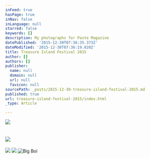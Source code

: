 ```yaml
---
inFeed: true
hasPage: true
inNav: false
inLanguage: null
starred: false
keywords: []
description: My photographs for Paste Magazine
datePublished: '2015-12-30T07:36:35.373Z'
dateModified: '2015-12-30T07:36:19.020Z'
title: Treasure Island Festival 2015
author: []
authors: []
publisher:
  name: null
  domain: null
  url: null
  favicon: null
sourcePath: _posts/2015-12-30-treasure-island-festival-2015.md
published: true
url: treasure-island-festival-2015/index.html
_type: Article

---
```

![](https://the-grid-user-content.s3-us-west-2.amazonaws.com/cd37b9c0-e380-4653-bb4a-3143ef61aa5d.jpg)

# ![](https://the-grid-user-content.s3-us-west-2.amazonaws.com/d934ffcd-56fc-4047-80c7-eba6849ef182.jpg)
![](https://the-grid-user-content.s3-us-west-2.amazonaws.com/783837a4-91e2-40db-84fa-4cd2dff6d6bc.jpg)
![](https://the-grid-user-content.s3-us-west-2.amazonaws.com/7adfb19e-c6d0-44b0-9611-00b2a400fd2e.jpg)
![Big Boi](https://the-grid-user-content.s3-us-west-2.amazonaws.com/a6857847-795d-43dd-8e40-628de7269021.jpg)